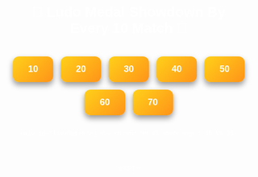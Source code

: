 <!DOCTYPE html>
<html lang="bn">
<head>
  <meta charset="UTF-8">
  <title>Premium Ludo Medal Tracker</title>
  <style>
    body {
      margin: 0;
      font-family: Arial, sans-serif;
      text-align: center;
      min-height: 100vh;
      display: flex;
      flex-direction: column;
      color: white;
    }

    h1 {
      margin-top: 30px;
      font-size: 28px;
      color: white;
      text-shadow: 2px 2px 8px black;
    }

    .buttons {
      margin: 40px 0;
      display: flex;
      flex-wrap: wrap;
      justify-content: center;
      gap: 15px;
      z-index: 2;
      position: relative;
    }

    button {
      padding: 15px 30px;
      font-size: 18px;
      border: none;
      border-radius: 12px;
      cursor: pointer;
      background: linear-gradient(135deg, rgba(255,204,0,0.9), rgba(255,136,0,0.9));
      color: #fff;
      font-weight: bold;
      box-shadow: 0 6px 12px rgba(0,0,0,0.4);
      transition: transform 0.2s, box-shadow 0.2s;
    }

    button:hover {
      transform: translateY(-3px);
      box-shadow: 0 10px 18px rgba(0,0,0,0.6);
    }

    .container {
      display: none;
      padding: 20px;
      flex: 1;
      color: white;
      position: relative;
    }

    #home { display: block; }

    #medalPage img {
      width: 90%;
      max-width: 350px;
      border-radius: 16px;
      box-shadow: 0 6px 12px rgba(0,0,0,0.7);
      margin: 25px auto;
      display: block;
    }

    #owner {
      font-size: 26px;   /* বড় করা নাম */
      font-weight: bold;
      margin-top: 15px;
      text-shadow: 2px 2px 8px black;
    }

    #liveMatch {
      font-size: 22px;
      font-weight: bold;
      margin: 20px 0;
      text-shadow: 2px 2px 8px black;
    }

    .backBtn {
      width: 100%;
      padding: 18px;
      background: #2a9d8f;
      border: none;
      font-size: 20px;
      font-weight: bold;
      position: fixed;   /* fixed করে নিচে রাখা */
      bottom: 0;
      left: 0;
      cursor: pointer;
      z-index: 2;
    }

    /* ================== */
    /* হোম এবং মেডেল পেজ ব্যাকগ্রাউন্ড */
    #home {
      background: url('ludo-bg.jpg') no-repeat center center fixed;
      background-size: cover;
    }

    #medalPage {
      background: url('medal-bg.jpg') no-repeat center center fixed;
      background-size: cover;
    }

    /* overlay + blur */
    #home::before,
    #medalPage::before {
      content: "";
      position: absolute;
      top:0; left:0;
      width:100%; height:100%;
      background-color: rgba(0,0,0,0.35);  /* হালকা কালো overlay */
      backdrop-filter: blur(4px);           /* হালকা blur */
      z-index: 1;
    }

    .container > * {
      position: relative;
      z-index: 2;
    }
  </style>
</head>
<body>

  <!-- হোম পেজ -->
  <div id="home" class="container">
    <h1>🎲  Ludo Medal Showdown By Every 10 Match 🎲</h1>
    <div class="buttons">
      <button onclick="openMedal(10)">10</button>
      <button onclick="openMedal(20)">20</button>
      <button onclick="openMedal(30)">30</button>
      <button onclick="openMedal(40)">40</button>
      <button onclick="openMedal(50)">50</button>
      <button onclick="openMedal(60)">60</button>
      <button onclick="openMedal(70)">70</button>


    <div id="liveMatch">📡 লাইভ ম্যাচ:আরিফ বিল্লা VS আলতাফ মাহমুদ : 36 VS 35 
    
</div id= "liveMatch"> ও হয়না ও </div

<div></div>
  <!-- মেডেল পেজ -->
  <div id="medalPage" class="container">
    <h1 id="matchTitle">Match</h1>
    <img id="medalImg" src="medal10.jpg" alt="Medal">
    <div id="owner">আরিফ বিল্লা</div>  <!-- বড় নাম -->
    <button class="backBtn" onclick="goBack()">⬅  Back </button>
  </div>

<script>
    const medals = {
      10: { img: "medal10.jpg", owner: "আলতাফ মাহমুদ is owner of the medal" },
      20: { img: "medal20.jpg", owner: "আলতাফ মাহমুদ is owner of the medal" },
      30: { img: "medal30.jpg", owner: "আলতাফ মাহমুদ is owner of the medal" },
      40: { img: "medal40.jpg", owner: "আরিফ বিল্লা is owner of the medal" },
      50: { img: "medal50.jpg", owner: "আরিফ বিল্লা is owner of the medal" },
      60: { img: "medal60.jpg", owner: "আরিফ বিল্লা is owner of the medal" },
      70: { img: "medal70.jpg", owner: "আরিফ বিল্লা is owner of the medal " }
    };

    function openMedal(num) {
      document.getElementById("home").style.display = "none";
      document.getElementById("medalPage").style.display = "block";
      document.getElementById("matchTitle").innerText = num + " ম্যাচের রিওয়ার্ড মেডেল";
      document.getElementById("medalImg").src = medals[num].img;
      document.getElementById("owner").innerText = medals[num].owner;
    }

    function goBack() {
      document.getElementById("medalPage").style.display = "none";
      document.getElementById("home").style.display = "block";
    }
  </script>

</body>
</html>
